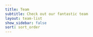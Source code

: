 ```yaml
---
title: Team
subtitle: Check out our fantastic team
layout: team-list
show_sidebar: false
sort: sort_order
---
```


